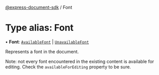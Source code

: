 [@express-document-sdk](../overview.md) / Font

# Type alias: Font

• **Font**: [`AvailableFont`](../classes/AvailableFont.md) \| [`UnavailableFont`](../classes/UnavailableFont.md)

Represents a font in the document.

<InlineAlert slots="text" variant="warning"/>

Note: not every font encountered in the existing content is available for editing.
Check the `availableForEditing` property to be sure.

